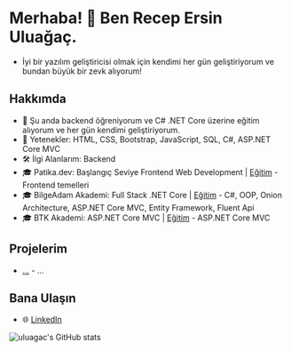 # Merhaba! 👋 Ben Recep Ersin Uluağaç.
- İyi bir yazılım geliştiricisi olmak için kendimi her gün geliştiriyorum ve bundan büyük bir zevk alıyorum!

## Hakkımda  
- 🌱 Şu anda backend öğreniyorum ve C# .NET Core üzerine eğitim alıyorum ve her gün kendimi geliştiriyorum.  
- 🔧 Yetenekler: HTML, CSS, Bootstrap, JavaScript, SQL, C#, ASP.NET Core MVC
- 🛠️ İlgi Alanlarım: Backend
- 🎓 Patika.dev: Başlangıç Seviye Frontend Web Development | [Eğitim](https://github.com/uluagac/Patika) - Frontend temelleri
- 🎓 BilgeAdam Akademi: Full Stack .NET Core | [Eğitim](https://github.com/uluagac/BilgeAdamAkademi) - C#, OOP, Onion Architecture, ASP.NET Core MVC, Entity Framework, Fluent Api
- 🎓 BTK Akademi: ASP.NET Core MVC | [Eğitim](https://github.com/uluagac/BTKAkademi) - ASP.NET Core MVC

## Projelerim  
- [...](https://github.com/uluagac) - ...

## Bana Ulaşın  
- 🌐 [LinkedIn](https://www.linkedin.com/in/uluagacersin/)

![uluagac's GitHub stats](https://github-readme-stats.vercel.app/api?username=uluagac&show_icons=true&theme=radical)
